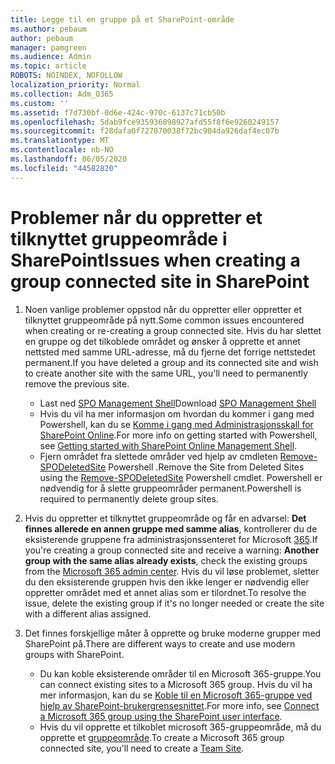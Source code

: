 ```yaml
---
title: Legge til en gruppe på et SharePoint-område
ms.author: pebaum
author: pebaum
manager: pamgreen
ms.audience: Admin
ms.topic: article
ROBOTS: NOINDEX, NOFOLLOW
localization_priority: Normal
ms.collection: Adm_O365
ms.custom: ''
ms.assetid: f7d730bf-0d6e-424c-970c-6137c71cb50b
ms.openlocfilehash: 5dab9fce935936898927afd55f8f6e9260249157
ms.sourcegitcommit: f28dafa0f727870038f72bc904da926daf4ec07b
ms.translationtype: MT
ms.contentlocale: nb-NO
ms.lasthandoff: 06/05/2020
ms.locfileid: "44582820"
---
```

# <a name="issues-when-creating-a-group-connected-site-in-sharepoint"></a><span data-ttu-id="5d677-102">Problemer når du oppretter et tilknyttet gruppeområde i SharePoint</span><span class="sxs-lookup"><span data-stu-id="5d677-102">Issues when creating a group connected site in SharePoint</span></span>

1. <span data-ttu-id="5d677-103">Noen vanlige problemer oppstod når du oppretter eller oppretter et tilknyttet gruppeområde på nytt.</span><span class="sxs-lookup"><span data-stu-id="5d677-103">Some common issues encountered when creating or re-creating a group connected site.</span></span>
<span data-ttu-id="5d677-104">Hvis du har slettet en gruppe og det tilkoblede området og ønsker å opprette et annet nettsted med samme URL-adresse, må du fjerne det forrige nettstedet permanent.</span><span class="sxs-lookup"><span data-stu-id="5d677-104">If you have deleted a group and its connected site and wish to create another site with the same URL, you'll need to permanently remove the previous site.</span></span>

   - <span data-ttu-id="5d677-105">Last ned [SPO Management Shell](https://support.office.com/article/introduction-to-the-sharepoint-online-management-shell-c16941c3-19b4-4710-8056-34c034493429)</span><span class="sxs-lookup"><span data-stu-id="5d677-105">Download [SPO Management Shell](https://support.office.com/article/introduction-to-the-sharepoint-online-management-shell-c16941c3-19b4-4710-8056-34c034493429)</span></span>
   - <span data-ttu-id="5d677-106">Hvis du vil ha mer informasjon om hvordan du kommer i gang med Powershell, kan du se [Komme i gang med Administrasjonsskall for SharePoint Online](https://docs.microsoft.com/powershell/module/sharepoint-online/remove-sposite).</span><span class="sxs-lookup"><span data-stu-id="5d677-106">For more info on getting started with Powershell, see [Getting started with SharePoint Online Management Shell](https://docs.microsoft.com/powershell/module/sharepoint-online/remove-sposite).</span></span>
   - <span data-ttu-id="5d677-107">Fjern området fra slettede områder ved hjelp av cmdleten [Remove-SPODeletedSite](https://docs.microsoft.com/powershell/module/sharepoint-online/remove-sposite?view=sharepoint-ps) Powershell .</span><span class="sxs-lookup"><span data-stu-id="5d677-107">Remove the Site from Deleted Sites using the [Remove-SPODeletedSite](https://docs.microsoft.com/powershell/module/sharepoint-online/remove-sposite?view=sharepoint-ps) Powershell cmdlet.</span></span> <span data-ttu-id="5d677-108">Powershell er nødvendig for å slette gruppeområder permanent.</span><span class="sxs-lookup"><span data-stu-id="5d677-108">Powershell is required to permanently delete group sites.</span></span>

1. <span data-ttu-id="5d677-109">Hvis du oppretter et tilknyttet gruppeområde og får en advarsel: **Det finnes allerede en annen gruppe med samme alias**, kontrollerer du de eksisterende gruppene fra administrasjonssenteret for Microsoft [365](https://admin.microsoft.com/AdminPortal/Home#/groups).</span><span class="sxs-lookup"><span data-stu-id="5d677-109">If you're creating a group connected site and receive a warning: **Another group with the same alias already exists**, check the existing groups from the [Microsoft 365 admin center](https://admin.microsoft.com/AdminPortal/Home#/groups).</span></span> <span data-ttu-id="5d677-110">Hvis du vil løse problemet, sletter du den eksisterende gruppen hvis den ikke lenger er nødvendig eller oppretter området med et annet alias som er tilordnet.</span><span class="sxs-lookup"><span data-stu-id="5d677-110">To resolve the issue, delete the existing group if it's no longer needed or create the site with a different alias assigned.</span></span>

1. <span data-ttu-id="5d677-111">Det finnes forskjellige måter å opprette og bruke moderne grupper med SharePoint på.</span><span class="sxs-lookup"><span data-stu-id="5d677-111">There are different ways to create and use modern groups with SharePoint.</span></span>

   - <span data-ttu-id="5d677-112">Du kan koble eksisterende områder til en Microsoft 365-gruppe.</span><span class="sxs-lookup"><span data-stu-id="5d677-112">You can connect existing sites to a Microsoft 365 group.</span></span> <span data-ttu-id="5d677-113">Hvis du vil ha mer informasjon, kan du se [Koble til en Microsoft 365-gruppe ved hjelp av SharePoint-brukergrensesnittet](https://docs.microsoft.com/sharepoint/dev/transform/modernize-connect-to-office365-group#connect-an-office-365-group-using-the-sharepoint-user-interface).</span><span class="sxs-lookup"><span data-stu-id="5d677-113">For more info, see [Connect a Microsoft 365 group using the SharePoint user interface](https://docs.microsoft.com/sharepoint/dev/transform/modernize-connect-to-office365-group#connect-an-office-365-group-using-the-sharepoint-user-interface).</span></span>
   - <span data-ttu-id="5d677-114">Hvis du vil opprette et tilkoblet microsoft 365-gruppeområde, må du opprette et [gruppeområde](https://admin.microsoft.com/sharepoint).</span><span class="sxs-lookup"><span data-stu-id="5d677-114">To create a Microsoft 365 group connected site, you'll need to create a [Team Site](https://admin.microsoft.com/sharepoint).</span></span>
